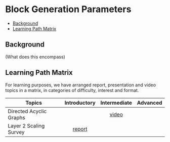 # Block Generation Parameters

- [Background](#background)
- [Learning Path Matrix](#learning-path-matrix)

## Background

(What does this encompass)

## Learning Path Matrix 

For learning purposes, we have arranged report, presentation and video topics in a matrix, in categories of difficulty, interest and format.

| Topics                  |                         Introductory                         |                   Intermediate                   | Advanced |
| ----------------------- | :----------------------------------------------------------: | :----------------------------------------------: | :------: |
| Directed Acyclic Graphs |                                                              | [video](scaling/directed-acyclic-graphs/DAGs.md) |          |
| Layer 2 Scaling Survey  | [report](scaling/layer2scaling-landscape/layer2scaling-survey.md) |                                                  |          |

